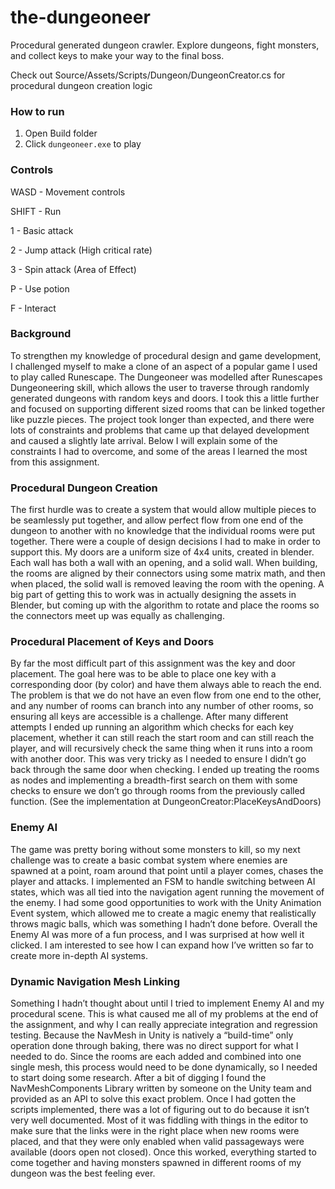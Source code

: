 # the-dungeoneer
Procedural generated dungeon crawler. Explore dungeons, fight monsters, and collect keys to make your way to the final boss.

Check out Source/Assets/Scripts/Dungeon/DungeonCreator.cs for procedural dungeon creation logic

### How to run
1. Open Build folder
2. Click `dungeoneer.exe` to play

### Controls
WASD - Movement controls

SHIFT - Run

1 - Basic attack

2 - Jump attack (High critical rate)

3 - Spin attack (Area of Effect)

P - Use potion

F - Interact

### Background
To strengthen my knowledge of procedural design and game development, I challenged myself to make a clone of an aspect of a popular game I used to play called Runescape. The Dungeoneer was modelled after Runescapes Dungeoneering skill, which allows the user to traverse through randomly generated dungeons with random keys and doors. I took this a little further and focused on supporting different sized rooms that can be linked together like puzzle pieces. The project took longer than expected, and there were lots of constraints and problems that came up that delayed development and caused a slightly late arrival. Below I will explain some of the constraints I had to overcome, and some of the areas I learned the most from this assignment.

### Procedural Dungeon Creation
The first hurdle was to create a system that would allow multiple pieces to be seamlessly put together, and allow perfect flow from one end of the dungeon to another with no knowledge that the individual rooms were put together. There were a couple of design decisions I had to make in order to support this. My doors are a uniform size of 4x4 units, created in blender. Each wall has both a wall with an opening, and a solid wall. When building, the rooms are aligned by their connectors using some matrix math, and then when placed, the solid wall is removed leaving the room with the opening. A big part of getting this to work was in actually designing the assets in Blender, but coming up with the algorithm to rotate and place the rooms so the connectors meet up was equally as challenging.

### Procedural Placement of Keys and Doors
By far the most difficult part of this assignment was the key and door placement. The goal here was to be able to place one key with a corresponding door (by color) and have them always able to reach the end. The problem is that we do not have an even flow from one end to the other, and any number of rooms can branch into any number of other rooms, so ensuring all keys are accessible is a challenge. After many different attempts I ended up running an algorithm which checks for each key placement, whether it can still reach the start room and can still reach the player, and will recursively check the same thing when it runs into a room with another door. This was very tricky as I needed to ensure I didn’t go back through the same door when checking. I ended up treating the rooms as nodes and implementing a breadth-first search on them with some checks to ensure we don’t go through rooms from the previously called function. (See the implementation at DungeonCreator:PlaceKeysAndDoors)

### Enemy AI
The game was pretty boring without some monsters to kill, so my next challenge was to create a basic combat system where enemies are spawned at a point, roam around that point until a player comes, chases the player and attacks. I implemented an FSM to handle switching between AI states, which was all tied into the navigation agent running the movement of the enemy. I had some good opportunities to work with the Unity Animation Event system, which allowed me to create a magic enemy that realistically throws magic balls, which was something I hadn’t done before. Overall the Enemy AI was more of a fun process, and I was surprised at how well it clicked. I am interested to see how I can expand how I’ve written so far to create more in-depth AI systems.

### Dynamic Navigation Mesh Linking
Something I hadn’t thought about until I tried to implement Enemy AI and my procedural scene. This is what caused me all of my problems at the end of the assignment, and why I can really appreciate integration and regression testing. Because the NavMesh in Unity is natively a “build-time” only operation done through baking, there was no direct support for what I needed to do. Since the rooms are each added and combined into one single mesh, this process would need to be done dynamically, so I needed to start doing some research. After a bit of digging I found the NavMeshComponents Library written by someone on the Unity team and provided as an API to solve this exact problem. Once I had gotten the scripts implemented, there was a lot of figuring out to do because it isn’t very well documented. Most of it was fiddling with things in the editor to make sure that the links were in the right place when new rooms were placed, and that they were only enabled when valid passageways were available (doors open not closed). Once this worked, everything started to come together and having monsters spawned in different rooms of my dungeon was the best feeling ever.
